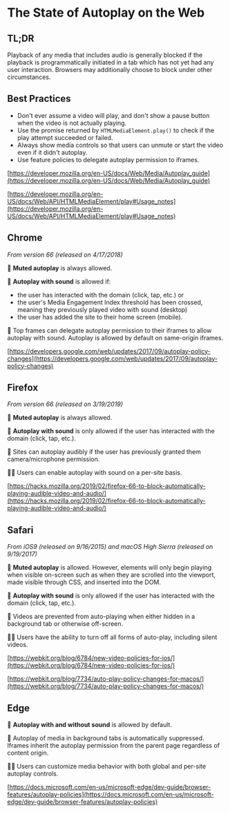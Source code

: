 # The State of Autoplay on the Web

## TL;DR

Playback of any media that includes audio is generally blocked if the playback is programmatically initiated in a tab which has not yet had any user interaction. Browsers may additionally choose to block under other circumstances.

## Best Practices
* Don't ever assume a video will play, and don't show a pause button when the video is not actually playing.
* Use the promise returned by `HTMLMedia​Element​.play()` to check if the play attempt succeeded or failed.
* Always show media controls so that users can unmute or start the video even if it didn't autoplay.
* Use feature policies to delegate autoplay permission to iframes.

[https://developer.mozilla.org/en-US/docs/Web/Media/Autoplay_guide](https://developer.mozilla.org/en-US/docs/Web/Media/Autoplay_guide)

[https://developer.mozilla.org/en-US/docs/Web/API/HTMLMediaElement/play#Usage_notes](https://developer.mozilla.org/en-US/docs/Web/API/HTMLMediaElement/play#Usage_notes)

## Chrome
*From version 66 (released on 4/17/2018)*

🙊 **Muted autoplay** is always allowed. 

📣 **Autoplay with sound** is allowed if:

* the user has interacted with the domain (click, tap, etc.) or
* the user's Media Engagement Index threshold has been crossed, meaning they previously played video with sound (desktop)
* the user has added the site to their home screen (mobile).

🚓 Top frames can delegate autoplay permission to their iframes to allow autoplay with sound. Autoplay is allowed by default on same-origin iframes.

[https://developers.google.com/web/updates/2017/09/autoplay-policy-changes](https://developers.google.com/web/updates/2017/09/autoplay-policy-changes)

## Firefox
*From version 66 (released on 3/19/2019)*

🙊 **Muted autoplay** is always allowed.

📣 **Autoplay with sound** is only allowed if the user has interacted with the domain (click, tap, etc.).

🚓 Sites can autoplay audibly if the user has previously granted them camera/microphone permission.

👩‍💻 Users can enable autoplay with sound on a per-site basis.

[https://hacks.mozilla.org/2019/02/firefox-66-to-block-automatically-playing-audible-video-and-audio/](https://hacks.mozilla.org/2019/02/firefox-66-to-block-automatically-playing-audible-video-and-audio/)

## Safari
*From iOS9 (released on 9/16/2015) and macOS High Sierra (released on 9/19/2017)*

🙊 **Muted autoplay** is allowed. However, elements will only begin playing when visible on-screen such as when they are scrolled into the viewport, made visible through CSS, and inserted into the DOM.

📣 **Autoplay with sound** is only allowed if the user has interacted with the domain (click, tap, etc.).

🚓 Videos are prevented from auto-playing when either hidden in a background tab or otherwise off-screen.

👩‍💻 Users have the ability to turn off all forms of auto-play, including silent videos.

[https://webkit.org/blog/6784/new-video-policies-for-ios/](https://webkit.org/blog/6784/new-video-policies-for-ios/)

[https://webkit.org/blog/7734/auto-play-policy-changes-for-macos/](https://webkit.org/blog/7734/auto-play-policy-changes-for-macos/)

## Edge

📣 **Autoplay with and without sound** is allowed by default.

🚓 Autoplay of media in background tabs is automatically suppressed. Iframes inherit the autoplay permission from the parent page regardless of content origin.

👩‍💻 Users can customize media behavior with both global and per-site autoplay controls. 

[https://docs.microsoft.com/en-us/microsoft-edge/dev-guide/browser-features/autoplay-policies](https://docs.microsoft.com/en-us/microsoft-edge/dev-guide/browser-features/autoplay-policies)
